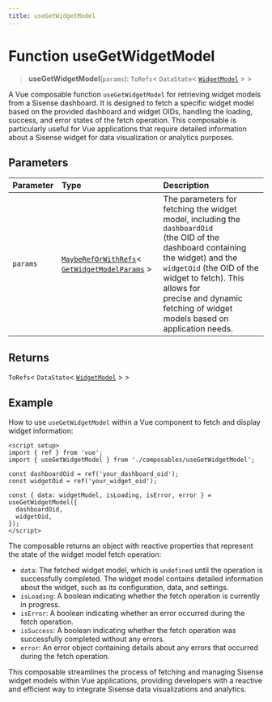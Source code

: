 ```yaml
---
title: useGetWidgetModel
---
```


# Function useGetWidgetModel <Badge type="fusionEmbed" text="Fusion Embed" />

> **useGetWidgetModel**(`params`): `ToRefs`\< `DataState`\< [`WidgetModel`](class.WidgetModel.md) \> \>

A Vue composable function `useGetWidgetModel` for retrieving widget models from a Sisense dashboard.
It is designed to fetch a specific widget model based on the provided dashboard and widget OIDs, handling the loading,
success, and error states of the fetch operation. This composable is particularly useful for Vue applications that
require detailed information about a Sisense widget for data visualization or analytics purposes.

## Parameters

| Parameter | Type | Description |
| :------ | :------ | :------ |
| `params` | [`MaybeRefOrWithRefs`](../type-aliases/type-alias.MaybeRefOrWithRefs.md)\< [`GetWidgetModelParams`](../interfaces/interface.GetWidgetModelParams.md) \> | The parameters for fetching the widget model, including the `dashboardOid`<br />(the OID of the dashboard containing the widget) and the `widgetOid` (the OID of the widget to fetch). This allows for<br />precise and dynamic fetching of widget models based on application needs. |

## Returns

`ToRefs`\< `DataState`\< [`WidgetModel`](class.WidgetModel.md) \> \>

## Example

How to use `useGetWidgetModel` within a Vue component to fetch and display widget information:
```vue
<script setup>
import { ref } from 'vue';
import { useGetWidgetModel } from './composables/useGetWidgetModel';

const dashboardOid = ref('your_dashboard_oid');
const widgetOid = ref('your_widget_oid');

const { data: widgetModel, isLoading, isError, error } = useGetWidgetModel({
  dashboardOid,
  widgetOid,
});
</script>
```

The composable returns an object with reactive properties that represent the state of the widget model fetch operation:
- `data`: The fetched widget model, which is `undefined` until the operation is successfully completed. The widget model
  contains detailed information about the widget, such as its configuration, data, and settings.
- `isLoading`: A boolean indicating whether the fetch operation is currently in progress.
- `isError`: A boolean indicating whether an error occurred during the fetch operation.
- `isSuccess`: A boolean indicating whether the fetch operation was successfully completed without any errors.
- `error`: An error object containing details about any errors that occurred during the fetch operation.

This composable streamlines the process of fetching and managing Sisense widget models within Vue applications, providing
developers with a reactive and efficient way to integrate Sisense data visualizations and analytics.
